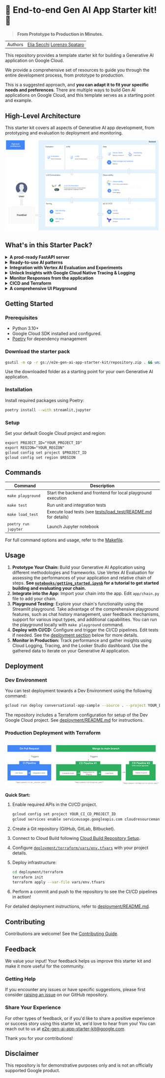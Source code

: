 # 🚀 End-to-end Gen AI App Starter kit! 🚀

> **From Prototype to Production in Minutes.**

| | |
|-|-|
| Authors | [Elia Secchi](https://github.com/eliasecchig) [Lorenzo Spataro](https://github.com/lspataroG) |

This repository provides a template starter kit for building a Generative AI application on Google Cloud. 

We provide a comprehensive set of resources to guide you through the entire development process, from prototype to production.

This is a suggested approach, and **you can adapt it to fit your specific needs and preferences**. There are multiple ways to build Gen AI applications on Google Cloud, and this template serves as a starting point and example. 

## High-Level Architecture

This starter kit covers all aspects of Generative AI app development, from prototyping and evaluation to deployment and monitoring.

![High Level Architecture](images/high_level_architecture.png "Architecture")

## What's in this Starter Pack?

<details>
<summary><b>A prod-ready FastAPI server</b></summary>

| Description                                                                                                                                                                                       | Visualization                            |
| ------------------------------------------------------------------------------------------------------------------------------------------------------------------------------------------------- | ---------------------------------------- |
| The starter kit includes a production-ready FastAPI server with real-time chat interface, event streaming, auto-generated docs. Designed for scalability and easy integration with monitoring tools. | ![FastAPI docs](images/fastapi_docs.png) |

</details>

<details>
<summary><b>Ready-to-use AI patterns</b></summary>

| Description                                                                                                                                                                                                                                                                                                                                             | Visualization                                        |
| ------------------------------------------------------------------------------------------------------------------------------------------------------------------------------------------------------------------------------------------------------------------------------------------------------------------------------------------------------- | ---------------------------------------------------- |
| Start with a variety of common patterns: this repository offers examples including a basic conversational chain, a production-ready RAG (Retrieval-Augmented Generation) chain developed with python, and a LangGraph agent implementation. Use them in the application by changing one line of code. See the [Readme](app/README.md) for more details. | ![patterns available](images/patterns_available.png) |

</details>

<details>
<summary><b>Integration with Vertex AI Evaluation and Experiments</b></summary>

| Description                                                                                                                              | Visualization                                            |
| ---------------------------------------------------------------------------------------------------------------------------------------- | -------------------------------------------------------- |
| The repository showcases how to evaluate Generative AI applications using tools like Vertex AI rapid eval SDK and Vertex AI Experiments. | ![Vertex AI Rapid Eval](images/vertex_ai_rapid_eval.png) |

</details>

<details>
<summary><b>Unlock Insights with Google Cloud Native Tracing & Logging</b></summary>

| Description                                                                                                         | Visualization                                  |
| ------------------------------------------------------------------------------------------------------------------- | ---------------------------------------------- |
| Seamlessly integrate with OpenTelemetry, Cloud Trace, Cloud Logging and BigQuery for comprehensive data collection and log every step of your Gen AI application to unlock powerful insights. | ![Tracing Preview](images/tracing_preview.png) |

</details>

<details>

<summary><b>Monitor Responses from the application</b></summary>

| Description                                                                                                                                                                                                                                        | Visualization                         |
| -------------------------------------------------------------------------------------------------------------------------------------------------------------------------------------------------------------------------------------------------- | ------------------------------------- |
| Monitor your Generative AI Application's performance. We provide a Looker Studio [dashboard](https://lookerstudio.google.com/u/0/reporting/fa742264-4b4b-4c56-81e6-a667dd0f853f) to monitor application conversation statistics and user feedback. | ![Dashboard1](images/dashboard_1.png) |
| We can also drill down to individual conversations and view the messages exchanged                                                                                                                                                                 | ![Dashboard2](images/dashboard_2.png) |

</details>

<details>
<summary><b>CICD and Terraform </b></summary>

| Description                                                                                                                                                                                                                                                                       | Visualization            |
| --------------------------------------------------------------------------------------------------------------------------------------------------------------------------------------------------------------------------------------------------------------------------------- | ------------------------ |
| Streamline your deployments with Cloud Build. Enhance reliability through automated testing. The template includes implementation of unit, integration and load tests and a set of terraform resources for you to setup your own Google Cloud project in a matter of minutes. | ![cicd](images/cicd.png) |

</details>

<details>
<summary><b>A comprehensive UI Playground</b></summary>

| Description                                                                                                                                                 | Visualization                                |
| ----------------------------------------------------------------------------------------------------------------------------------------------------------- | -------------------------------------------- |
| Experiment with your Generative AI Application in a feature-rich playground, including chat curation, user feedback collection, multimodal input, and more! | ![Streamlit View](images/streamlit_view.png) |

</details>

## Getting Started

### Prerequisites

- Python 3.10+
- Google Cloud SDK installed and configured.
- [Poetry](https://python-poetry.org/docs/#installation) for dependency management

### Download the starter pack

```bash
gsutil -m cp -r gs://e2e-gen-ai-app-starter-kit/repository.zip . && unzip repository.zip
```

Use the downloaded folder as a starting point for your own Generative AI application.

### Installation

Install required packages using Poetry:

```bash
poetry install --with streamlit,jupyter
```

### Setup

Set your default Google Cloud project and region:

```commandline
export PROJECT_ID="YOUR_PROJECT_ID"
export REGION="YOUR_REGION"
gcloud config set project $PROJECT_ID
gcloud config set region $REGION
```

## Commands

| Command              | Description                                                                                 |
| -------------------- | ------------------------------------------------------------------------------------------- |
| `make playground`    | Start the backend and frontend for local playground execution                               |
| `make test`          | Run unit and integration tests                                                              |
| `make load_test`     | Execute load tests (see [tests/load_test/README.md](tests/load_test/README.md) for details) |
| `poetry run jupyter` | Launch Jupyter notebook                                                                     |

For full command options and usage, refer to the [Makefile](Makefile).

## Usage

1. **Prototype Your Chain:** Build your Generative AI Application using different methodologies and frameworks. Use Vertex AI Evaluation for assessing the performances of your application and relative chain of steps. **See [`notebooks/getting_started.ipynb`](notebooks/getting_started.ipynb) for a tutorial to get started building and evaluating your chain.**
2. **Integrate into the App:** Import your chain into the app. Edit `app/chain.py` file to add your chain.
3. **Playground Testing:** Explore your chain's functionality using the Streamlit playground. Take advantage of the comprehensive playground features, such as chat history management, user feedback mechanisms, support for various input types, and additional capabilities. You can run the playground locally with `make playground` command.
4. **Deploy with CI/CD:** Configure and trigger the CI/CD pipelines. Edit tests if needed. See the [deployment section](#deployment) below for more details.
5. **Monitor in Production:** Track performance and gather insights using Cloud Logging, Tracing, and the Looker Studio dashboard. Use the gathered data to iterate on your Generative AI application.

## Deployment

### Dev Environment

You can test deployment towards a Dev Environment using the following command:

```bash
gcloud run deploy conversational-app-sample --source . --project YOUR_DEV_PROJECT_ID
```

The repository includes a Terraform configuration for setup of the Dev Google Cloud project.
See [deployment/README.md](deployment/README.md) for instructions.

### Production Deployment with Terraform

![Deployment Workflow](images/deployment_workflow.png)

**Quick Start:**

1. Enable required APIs in the CI/CD project.

   ```bash
   gcloud config set project YOUR_CI_CD_PROJECT_ID
   gcloud services enable serviceusage.googleapis.com cloudresourcemanager.googleapis.com cloudbuild.googleapis.com secretmanager.googleapis.com
   ```

2. Create a Git repository (GitHub, GitLab, Bitbucket).
3. Connect to Cloud Build following [Cloud Build Repository Setup](https://cloud.google.com/build/docs/repositories#whats_next).
4. Configure [`deployment/terraform/vars/env.tfvars`](deployment/terraform/vars/env.tfvars) with your project details.
5. Deploy infrastructure:

   ```bash
   cd deployment/terraform
   terraform init
   terraform apply --var-file vars/env.tfvars
   ```

6. Perform a commit and push to the repository to see the CI/CD pipelines in action!

For detailed deployment instructions, refer to [deployment/README.md](deployment/README.md).

## Contributing

Contributions are welcome! See the [Contributing Guide](CONTRIBUTING.md).

## Feedback

We value your input! Your feedback helps us improve this starter kit and make it more useful for the community.

### Getting Help

If you encounter any issues or have specific suggestions, please first consider [raising an issue](https://github.com/GoogleCloudPlatform/generative-ai/issues) on our GitHub repository.

### Share Your Experience

For other types of feedback, or if you'd like to share a positive experience or success story using this starter kit, we'd love to hear from you! You can reach out to us at [e2e-gen-ai-app-starter-kit@google.com](mailto:e2e-gen-ai-app-starter-kit@google.com).

Thank you for your contributions!

## Disclaimer

This repository is for demonstrative purposes only and is not an officially supported Google product.